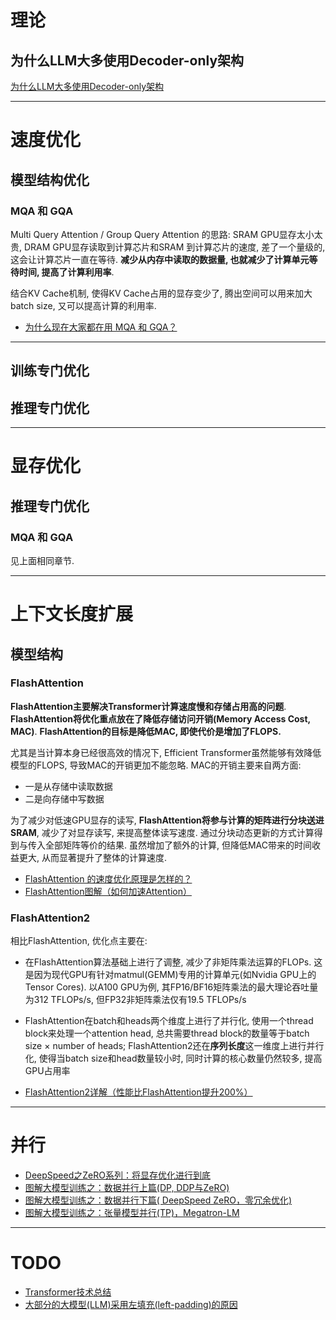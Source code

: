 # 理论

## 为什么LLM大多使用Decoder-only架构

[为什么LLM大多使用Decoder-only架构](/docs/llm/theory/为什么LLM大多使用Decoder-only架构.md)

---

# 速度优化

## 模型结构优化

### MQA 和 GQA

Multi Query Attention / Group Query Attention 的思路: SRAM GPU显存太小太贵, DRAM GPU显存读取到计算芯片和SRAM 到计算芯片的速度, 差了一个量级的, 这会让计算芯片一直在等待. **减少从内存中读取的数据量, 也就减少了计算单元等待时间, 提高了计算利用率**.

结合KV Cache机制, 使得KV Cache占用的显存变少了, 腾出空间可以用来加大batch size, 又可以提高计算的利用率.

- [为什么现在大家都在用 MQA 和 GQA？](https://mp.weixin.qq.com/s/nl5oIGNchxapgRNRlh2sPA)

---

## 训练专门优化

## 推理专门优化

---

# 显存优化

## 推理专门优化

### MQA 和 GQA

见上面相同章节.

---

# 上下文长度扩展

## 模型结构

### FlashAttention

**FlashAttention主要解决Transformer计算速度慢和存储占用高的问题**. **FlashAttention将优化重点放在了降低存储访问开销(Memory Access Cost, MAC)**. **FlashAttention的目标是降低MAC, 即使代价是增加了FLOPS.**

尤其是当计算本身已经很高效的情况下, Efficient Transformer虽然能够有效降低模型的FLOPS, 导致MAC的开销更加不能忽略. MAC的开销主要来自两方面:

- 一是从存储中读取数据
- 二是向存储中写数据

为了减少对低速GPU显存的读写, **FlashAttention将参与计算的矩阵进行分块送进SRAM**, 减少了对显存读写, 来提高整体读写速度. 通过分块动态更新的方式计算得到与传入全部矩阵等价的结果. 虽然增加了额外的计算, 但降低MAC带来的时间收益更大, 从而显著提升了整体的计算速度.

- [FlashAttention 的速度优化原理是怎样的？](https://www.zhihu.com/question/611236756/answer/3132304304)
- [FlashAttention图解（如何加速Attention）](https://zhuanlan.zhihu.com/p/626079753)

### FlashAttention2

相比FlashAttention, 优化点主要在:

- 在FlashAttention算法基础上进行了调整, 减少了非矩阵乘法运算的FLOPs. 这是因为现代GPU有针对matmul(GEMM)专用的计算单元(如Nvidia GPU上的Tensor Cores). 以A100 GPU为例, 其FP16/BF16矩阵乘法的最大理论吞吐量为312 TFLOPs/s, 但FP32非矩阵乘法仅有19.5 TFLOPs/s
- FlashAttention在batch和heads两个维度上进行了并行化, 使用一个thread block来处理一个attention head, 总共需要thread block的数量等于batch size × number of heads; FlashAttention2还在**序列长度**这一维度上进行并行化, 使得当batch size和head数量较小时, 同时计算的核心数量仍然较多, 提高GPU占用率

- [FlashAttention2详解（性能比FlashAttention提升200%）](https://zhuanlan.zhihu.com/p/645376942)

---

# 并行

- [DeepSpeed之ZeRO系列：将显存优化进行到底](https://zhuanlan.zhihu.com/p/513571706?utm_id=0)
- [图解大模型训练之：数据并行上篇(DP, DDP与ZeRO)](https://zhuanlan.zhihu.com/p/617133971)
- [图解大模型训练之：数据并行下篇( DeepSpeed ZeRO，零冗余优化)](https://zhuanlan.zhihu.com/p/618865052)
- [图解大模型训练之：张量模型并行(TP)，Megatron-LM](https://zhuanlan.zhihu.com/p/622212228)

---

# TODO

- [Transformer技术总结](https://zhuanlan.zhihu.com/p/634345592)
- [大部分的大模型(LLM)采用左填充(left-padding)的原因](https://zhuanlan.zhihu.com/p/646852375)
